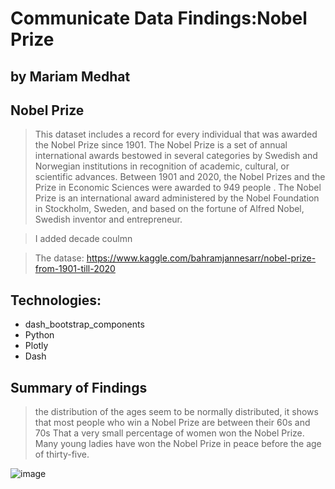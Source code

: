 # Communicate Data Findings:Nobel Prize
## by Mariam Medhat


## Nobel Prize

> This dataset includes a record for every individual that was awarded the Nobel Prize since 1901. The Nobel Prize is a set of annual international awards bestowed in several categories by Swedish and Norwegian institutions in recognition of academic, cultural, or scientific advances. Between 1901 and 2020, the Nobel Prizes and the Prize in Economic Sciences were awarded to 949 people . The Nobel Prize is an international award administered by the Nobel Foundation in Stockholm, Sweden, and based on the fortune of Alfred Nobel, Swedish inventor and entrepreneur.

>I added decade coulmn

>The datase: https://www.kaggle.com/bahramjannesarr/nobel-prize-from-1901-till-2020

## Technologies:
* dash_bootstrap_components
* Python
* Plotly
* Dash


## Summary of Findings

>the distribution of the ages seem to be normally distributed, it shows that most people who win a Nobel Prize are between their 60s and 70s
> That a very small percentage of women won the Nobel Prize.
> Many young ladies have won the Nobel Prize in peace before the age of thirty-five.


![image](https://user-images.githubusercontent.com/36182751/166469726-1b73df0d-bd15-4872-b93c-e6021fa8169d.png)
